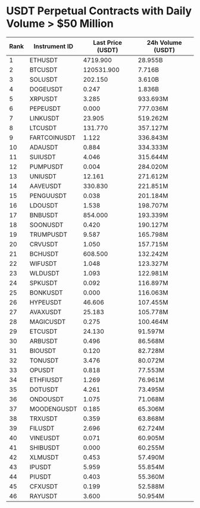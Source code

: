 # USDT Perpetual Contracts with Daily Volume > $50 Million

| Rank | Instrument ID | Last Price (USDT) | 24h Volume (USDT) |
|------|---------------|-------------------|-------------------|
| 1 | ETHUSDT | 4719.900 | 28.955B |
| 2 | BTCUSDT | 120531.900 | 7.716B |
| 3 | SOLUSDT | 202.150 | 3.610B |
| 4 | DOGEUSDT | 0.247 | 1.836B |
| 5 | XRPUSDT | 3.285 | 933.693M |
| 6 | PEPEUSDT | 0.000 | 777.036M |
| 7 | LINKUSDT | 23.905 | 519.262M |
| 8 | LTCUSDT | 131.770 | 357.127M |
| 9 | FARTCOINUSDT | 1.122 | 336.843M |
| 10 | ADAUSDT | 0.884 | 334.333M |
| 11 | SUIUSDT | 4.046 | 315.644M |
| 12 | PUMPUSDT | 0.004 | 284.020M |
| 13 | UNIUSDT | 12.161 | 271.612M |
| 14 | AAVEUSDT | 330.830 | 221.851M |
| 15 | PENGUUSDT | 0.038 | 201.184M |
| 16 | LDOUSDT | 1.538 | 198.707M |
| 17 | BNBUSDT | 854.000 | 193.339M |
| 18 | SOONUSDT | 0.420 | 190.127M |
| 19 | TRUMPUSDT | 9.587 | 165.798M |
| 20 | CRVUSDT | 1.050 | 157.715M |
| 21 | BCHUSDT | 608.500 | 132.242M |
| 22 | WIFUSDT | 1.048 | 123.327M |
| 23 | WLDUSDT | 1.093 | 122.981M |
| 24 | SPKUSDT | 0.092 | 116.897M |
| 25 | BONKUSDT | 0.000 | 116.063M |
| 26 | HYPEUSDT | 46.606 | 107.455M |
| 27 | AVAXUSDT | 25.183 | 105.778M |
| 28 | MAGICUSDT | 0.275 | 100.464M |
| 29 | ETCUSDT | 24.130 | 91.597M |
| 30 | ARBUSDT | 0.496 | 86.568M |
| 31 | BIOUSDT | 0.120 | 82.728M |
| 32 | TONUSDT | 3.476 | 80.072M |
| 33 | OPUSDT | 0.818 | 77.553M |
| 34 | ETHFIUSDT | 1.269 | 76.961M |
| 35 | DOTUSDT | 4.261 | 73.495M |
| 36 | ONDOUSDT | 1.075 | 71.068M |
| 37 | MOODENGUSDT | 0.185 | 65.306M |
| 38 | TRXUSDT | 0.359 | 63.868M |
| 39 | FILUSDT | 2.696 | 62.724M |
| 40 | VINEUSDT | 0.071 | 60.905M |
| 41 | SHIBUSDT | 0.000 | 60.255M |
| 42 | XLMUSDT | 0.453 | 57.490M |
| 43 | IPUSDT | 5.959 | 55.854M |
| 44 | PIUSDT | 0.403 | 55.360M |
| 45 | CFXUSDT | 0.199 | 52.588M |
| 46 | RAYUSDT | 3.600 | 50.954M |
